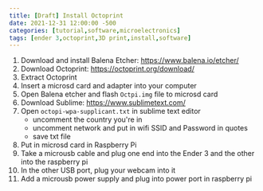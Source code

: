 ```yaml
---
title: [Draft] Install Octoprint
date: 2021-12-31 12:00:00 -500
categories: [tutorial,software,microelectronics]
tags: [ender 3,octoprint,3D print,install,software]
---
```


1. Download and install Balena Etcher: <https://www.balena.io/etcher/>
2. Download Octoprint: <https://octoprint.org/download/>
3. Extract Octoprint
4. Insert a microsd card and adapter into your computer
5. Open Balena etcher and flash `Octpi.img` file to microsd card
6. Download Sublime: <https://www.sublimetext.com/>
7. Open `octopi-wpa-supplicant.txt` in sublime text editor
    - uncomment the country you're in
    - uncomment network and put in wifi SSID and Password in quotes
    - save txt file
8. Put in microsd card in Raspberry Pi
9. Take a microusb cable and plug one end into the Ender 3 and the other into the raspberry pi
10. In the other USB port, plug your webcam into it
11. Add a microusb power supply and plug into power port in raspberry pi